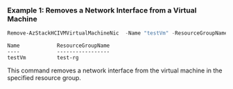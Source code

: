 ### Example 1: Removes a Network Interface from a  Virtual Machine
```powershell
Remove-AzStackHCIVMVirtualMachineNic  -Name "testVm" -ResourceGroupName "test-rg"  -NicNames "testNic"

```
```output
Name            ResourceGroupName
----            -----------------
testVm          test-rg
```
This command removes a network interface from the virtual machine in the specified resource group. 
